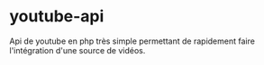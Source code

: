 youtube-api
===========

Api de youtube en php très simple permettant de rapidement faire l'intégration d'une source de vidéos.
